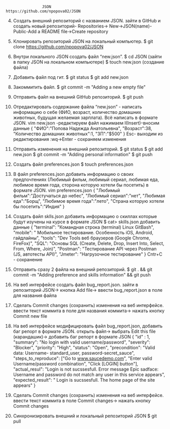                     JSON
	https://github.com/npopova02/JSON

 4. Создать внешний репозиторий c названием JSON.
 зайти в GitHub и создать новый репозиторий-  Repositories-> New->JSON(name)-Public-Add a README file->Create repository
 
 5. Клонировать репозиторий JSON на локальный компьютер.
	$ git clone https://github.com/npopova02/JSON
	
 6. Внутри локального JSON создать файл “new.json”.
	$ cd JSON (зайти в папку JSON на локальном компьютере)
	$ touch new.json (создание файла)

 7. Добавить файл под гит.
	$ git status
	$ git add new.json
	 
 8. Закоммитить файл.
	$ git commit -m "Adding a new empty file"
	
 9. Отправить файл на внешний GitHub репозиторий.
	$ git push 
 
 10. Отредактировать содержание файла “new.json” - написать информацию о себе (ФИО, возраст, количество домашних животных, будущая желаемая зарплата). Всё написать в формате JSON.
	vim new.json -редактируем файл
	нажимаем I(Insert)-вносим данные
	{
	"ФИО":"Попова Надежда Анатольевна",
	"Возраст":38,
	"Количество домашних животных":1,
	"ЗП":"$500"
	} 
	Esc- выходим из редактирования
	:wq->Enter - сохраняем изменения
 
 11. Отправить изменения на внешний репозиторий.
	$ git status
	$ git add new.json
	$ git commit -m "Adding personal information"
	$ git push

 12. Создать файл preferences.json
	$ touch preferences.json 
	
 13. В файл preferences.json добавить информацию о своих предпочтениях (Любимый фильм, любимый сериал, любимая еда, любимое время года, сторона которую хотели бы посетить) в формате JSON.
	vim preferences.json 
	{
	"Любимый фильм":"Достучаться до небес",
	"Любимый сериал":"нет",
	"Любимая еда":"Борщ",
	"Любимое время года":"лето",
	"Страна которую хотели бы посетить":"Индия"
	}
	
 14. Создать файл sklls.json добавить информацию о скиллах которые будут изучены на курсе в формате JSON
	$ cat> skills.json
	добавить данные
	{
	"terminal": "Командная строка (terminal) Linux GitBash",
	"mobile": " Мобильное тестирование. Особенность iOS, Android, гайдлайны",
	"tools": "Dev Tools веб браузеров (Google Chrome, FireFox)",
	"SQL": "Основы SQL (Create, Delete, Drop, Insert Into, Select, From, Where, Join)",
	"Postman": "Тестирование API через Postman (JS, автотесты API)",
	"Jmeter": "Нагрузочное тестирование"
	} 
	Cntr+C - сохранение 
 
 15. Отправить сразу 2 файла на внешний репозиторий.
	$ git . && git commit -m "Adding preference and skills information" && git push
	
 16. На веб интерфейсе создать файл bug_report.json.
	зайти в репозиторий JSON-> кнопка Add file-> ввести bug_report.json в поле для названия файла 
 
 17. Сделать Commit changes (сохранить) изменения на веб интерфейсе.
	ввести текст коммита в поле для названия коммита-> нажать кнопку Commit new file  
	
 18. На веб интерфейсе модифицировать файл bug_report.json, добавить баг репорт в формате JSON.
	открыть файл-> выбрать Edit this file (карандашик)-> добавить баг репорт в формате JSON
	{
  "id" : 1,
  "summary": "No login with valid username/password",
  "severity": "Blocker",
  "priority": "High",
  "status": "Open",
  "precondition": "Valid data: Username- standard_user, password-secret_sauce",
  "steps_to_reproduce": ["Go to www.saucedemo.com", "Enter valid Username/password combination", "Click [LOGIN] button"],   
  "actual_resul": "Login is not sucssesfull. Error message Epic sadface: Username and password do not match any user in this service appears",
  "expected_result": " Login is sucssesfull. The home page of the site appears"
	}

 19. Сделать Commit changes (сохранить) изменения на веб интерфейсе.
	 ввести текст коммита в поле Commit changes-> нажать кнопку Commit changes  
	 
 20. Синхронизировать внешний и локальный репозиторий JSON 
	$ git pull

